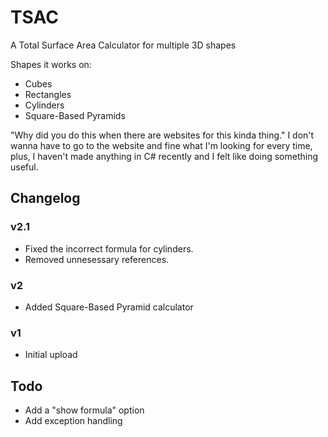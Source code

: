 # TSAC
A Total Surface Area Calculator for multiple 3D shapes

Shapes it works on:
- Cubes
- Rectangles
- Cylinders
- Square-Based Pyramids

"Why did you do this when there are websites for this kinda thing."
I don't wanna have to go to the website and fine what I'm looking for every time, plus, I haven't made anything in C# recently and I felt like doing something useful.

## Changelog

### v2.1
- Fixed the incorrect formula for cylinders.
- Removed unnesessary references.

### v2
- Added Square-Based Pyramid calculator

### v1
- Initial upload

## Todo
- Add a "show formula" option
- Add exception handling
